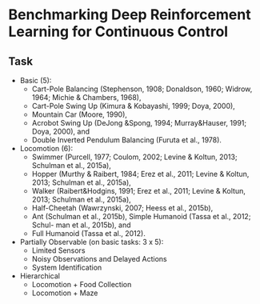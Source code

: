 # Benchmarking Deep Reinforcement Learning for Continuous Control

## Task
* Basic (5):
  * Cart-Pole Balancing (Stephenson, 1908; Donaldson, 1960; Widrow, 1964; Michie & Chambers, 1968), 
  * Cart-Pole Swing Up (Kimura & Kobayashi, 1999; Doya, 2000), 
  * Mountain Car (Moore, 1990), 
  * Acrobot Swing Up (DeJong &Spong, 1994; Murray&Hauser, 1991; Doya, 2000), and 
  * Double Inverted Pendulum Balancing (Furuta et al., 1978).
* Locomotion (6):
  * Swimmer (Purcell, 1977; Coulom, 2002; Levine & Koltun, 2013; Schulman et al., 2015a), 
  * Hopper (Murthy & Raibert, 1984; Erez et al., 2011; Levine & Koltun, 2013; Schulman et al., 2015a), 
  * Walker (Raibert&Hodgins, 1991; Erez et al., 2011; Levine & Koltun, 2013; Schulman et al., 2015a), 
  * Half-Cheetah (Wawrzynski, 2007; Heess et al., 2015b), 
  * Ant (Schulman et al., 2015b), Simple Humanoid (Tassa et al., 2012; Schul- man et al., 2015b), and 
  * Full Humanoid (Tassa et al., 2012).
* Partially Observable (on basic tasks: 3 x 5):
  * Limited Sensors
  * Noisy Observations and Delayed Actions
  * System Identification
* Hierarchical
  * Locomotion + Food Collection
  * Locomotion + Maze
  
